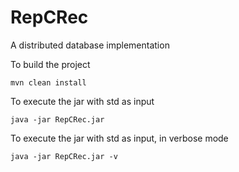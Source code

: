 # RepCRec
A distributed database implementation

To build the project
```
mvn clean install
```

To execute the jar with std as input
```
java -jar RepCRec.jar
```

To execute the jar with std as input, in verbose mode
```
java -jar RepCRec.jar -v
```